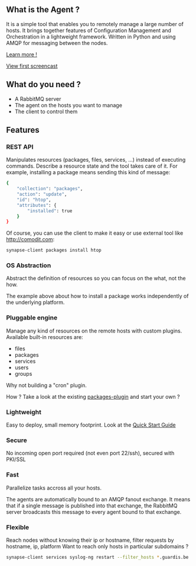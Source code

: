## What is the Agent ?
It is a simple tool that enables you to remotely manage a large number of hosts.  It brings
together features of Configuration Management and Orchestration in a
lightweight framework.  Written in Python and using AMQP for messaging between
the nodes.

[Learn more !](http://comodit.github.com/synapse-agent/)

[View first screencast](http://www.youtube.com/watch?v=SrXDTZJLeGg)

## What do you need ?
* A RabbitMQ server
* The agent on the hosts you want to manage
* The client to control them

## Features
### REST API
Manipulates resources (packages, files, services, ...) instead of executing commands.
Describe a resource state and the tool takes care of it.
For example, installing a package means sending this kind of message:

```bash
{
    "collection": "packages",
    "action": "update",
    "id": "htop",
    "attributes": {
        "installed": true
    }
}
```

Of course, you can use the client to make it easy or use external tool like http://comodit.com:

```bash
synapse-client packages install htop
```

### OS Abstraction
Abstract the definition of resources so you can focus on the what, not the how.

The example above about how to install a package works independently of the underlying platform.

### Pluggable engine
Manage any kind of resources on the remote hosts with custom plugins. Available built-in resources are:
* files
* packages
* services
* users
* groups

Why not building a "cron" plugin.

How ? Take a look at the existing [packages-plugin](https://github.com/comodit/synapse-agent/tree/master/synapse/resources/packages-plugin) and start your own ?

### Lightweight
Easy to deploy, small memory footprint.
Look at the [Quick Start Guide](https://github.com/comodit/synapse-agent/wiki/Quick-Start-Guide)

### Secure
No incoming open port required (not even port 22/ssh), secured with PKI/SSL

### Fast 
Parallelize tasks accross all your hosts.

The agents are automatically bound to an AMQP fanout exchange. It means that if a
single message is published into that exchange, the RabbitMQ server broadcasts
this message to every agent bound to that exchange.

### Flexible 
Reach nodes without knowing their ip or hostname, filter requests by hostname, ip, platform
Want to reach only hosts in particular subdomains ?

```bash
synapse-client services syslog-ng restart --filter_hosts *.guardis.be
```
